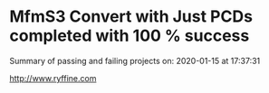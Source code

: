 # MfmS3 Convert with Just PCDs completed with 100 % success

Summary of passing and failing projects on: 2020-01-15 at 17:37:31

http://www.ryffine.com
